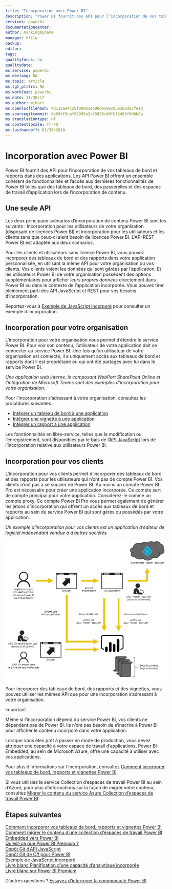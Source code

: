 ```yaml
---
title: "Incorporation avec Power BI"
description: "Power BI fournit des API pour l’incorporation de vos tableaux de bord et rapports dans des applications."
services: powerbi
documentationcenter: 
author: markingmyname
manager: kfile
backup: 
editor: 
tags: 
qualityfocus: no
qualitydate: 
ms.service: powerbi
ms.devlang: NA
ms.topic: article
ms.tgt_pltfrm: NA
ms.workload: powerbi
ms.date: 11/30/17
ms.author: mihart
ms.openlocfilehash: 4d112ae4c25f080a3eb90de596c056366da3fe1d
ms.sourcegitcommit: 6e693f9caf98385a2c45890cd0fbf2403f0dbb8a
ms.translationtype: HT
ms.contentlocale: fr-FR
ms.lasthandoff: 01/30/2018
---
```

# <a name="embedding-with-power-bi"></a>Incorporation avec Power BI
Power BI fournit des API pour l’incorporation de vos tableaux de bord et rapports dans des applications. Les API Power BI offrent un ensemble cohérent de fonctionnalités et l’accès aux dernières fonctionnalités de Power BI telles que des tableaux de bord, des passerelles et des espaces de travail d’application lors de l’incorporation de contenu.

## <a name="a-single-api"></a>Une seule API
Les deux principaux scénarios d’incorporation de contenu Power BI sont les suivants :  Incorporation pour les utilisateurs de votre organisation (disposant de licences Power BI) et incorporation pour les utilisateurs et les clients sans que ceux-ci aient besoin de licences Power BI. L’API REST Power BI est adaptée aux deux scénarios. 

Pour les clients et utilisateurs sans licence Power BI, vous pouvez incorporer des tableaux de bord et des rapports dans votre application personnalisée, en utilisant la même API pour votre organisation ou vos clients. Vos clients voient les données qui sont gérées par l’application. Et les utilisateurs Power BI de votre organisation possèdent des options supplémentaires pour afficher *leurs propres données* directement dans Power BI ou dans le contexte de l’application incorporée. Vous pouvez tirer pleinement parti des API JavaScript et REST pour vos besoins d’incorporation.

Reportez-vous à [Exemple de JavaScript incorporé](https://microsoft.github.io/PowerBI-JavaScript/demo/) pour consulter un exemple d’incorporation.

## <a name="embedding-for-your-organization"></a>Incorporation pour votre organisation
L’incorporation pour votre organisation vous permet d’étendre le service Power BI. Pour voir son contenu, l’utilisateur de votre application doit se connecter au service Power BI. Une fois qu’un utilisateur de votre organisation est connecté, il a uniquement accès aux tableaux de bord et rapports dont il est propriétaire ou qui ont été partagés avec lui dans le service Power BI. 

*Une application web interne, le composant WebPart SharePoint Online et l’intégration de Microsoft Teams sont des exemples d’incorporation pour votre organisation.*

Pour l’incorporation s’adressant à votre organisation, consultez les procédures suivantes :

* [Intégrer un tableau de bord à une application](integrate-dashboard.md)
* [Intégrer une vignette à une application](integrate-tile.md)
* [Intégrer un rapport à une application](integrate-report.md)

Les fonctionnalités en libre-service, telles que la modification ou l’enregistrement, sont disponibles par le bais de l’[API JavaScript](https://github.com/Microsoft/PowerBI-JavaScript) lors de l’incorporation relative aux utilisateurs Power BI.

## <a name="embedding-for-your-customers"></a>Incorporation pour vos clients
L’incorporation pour vos clients permet d’incorporer des tableaux de bord et des rapports pour les utilisateurs qui n’ont pas de compte Power BI. Vos clients n’ont pas à se soucier de Power BI. Au moins un compte Power BI Pro est nécessaire pour créer une application incorporée. Ce compte sert de compte principal pour votre application. Considérez-le comme un compte proxy. Ce compte Power BI Pro vous permet également de générer les jetons d’incorporation qui offrent un accès aux tableaux de bord et rapports au sein du service Power BI qui sont gérés ou possédés par votre application. 

*Un exemple d’incorporation pour vos clients est un application d’éditeur de logiciel indépendant vendue à d’autres sociétés.*

![Flux relatif à l’incorporation de vos clients](media/embedding/powerbi-embed-flow.png)

Pour incorporer des tableaux de bord, des rapports et des vignettes, vous pouvez utiliser les mêmes API que pour une incorporation s’adressant à votre organisation.

> [!IMPORTANT]
> Même si l’incorporation dépend du service Power BI, vos clients ne dépendent pas de Power BI. Ils n’ont pas besoin de s’inscrire à Power BI pour afficher le contenu incorporé dans votre application.
> 
> 

Lorsque vous êtes prêt à passer en mode de production, vous devez attribuer une capacité à votre espace de travail d’applications. Power BI Embedded, au sein de Microsoft Azure, offre une capacité à utiliser avec vos applications.

Pour plus d’informations sur l’incorporation, consultez [Comment incorporer vos tableaux de bord, rapports et vignettes Power BI](embedding-content.md).

Si vous utilisiez le service Collection d’espaces de travail Power BI au sein d’Azure, pour plus d’informations sur la façon de migrer votre contenu, consultez [Migrer le contenu du service Azure Collection d’espaces de travail Power BI](migrate-from-powerbi-embedded.md).

## <a name="next-steps"></a>Étapes suivantes
[Comment incorporer vos tableaux de bord, rapports et vignettes Power BI](embedding-content.md)  
[Comment migrer le contenu d’une collection d’espaces de travail Power BI Embedded vers Power BI](migrate-from-powerbi-embedded.md)  
[Qu’est-ce que Power BI Premium ?](../service-premium.md)  
[Dépôt Git d’API JavaScript](https://github.com/Microsoft/PowerBI-JavaScript)  
[Dépôt Git de C# pour Power BI ](https://github.com/Microsoft/PowerBI-CSharp)  
[Exemple de JavaScript incorporé](https://microsoft.github.io/PowerBI-JavaScript/demo/)  
[Livre blanc Planification d’une capacité d’analytique incorporée](https://aka.ms/pbiewhitepaper)  
[Livre blanc sur Power BI Premium](https://aka.ms/pbipremiumwhitepaper)  

D’autres questions ? [Essayez d’interroger la communauté Power BI](http://community.powerbi.com/)


